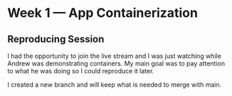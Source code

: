 # Week 1 — App Containerization

## Reproducing Session ##

I had the opportunity to join the live stream and I was just watching while Andrew was demonstrating containers. My main goal was to pay attention to what he was doing so I could reproduce it later.

I created a new branch and will keep what is needed to merge with main.
